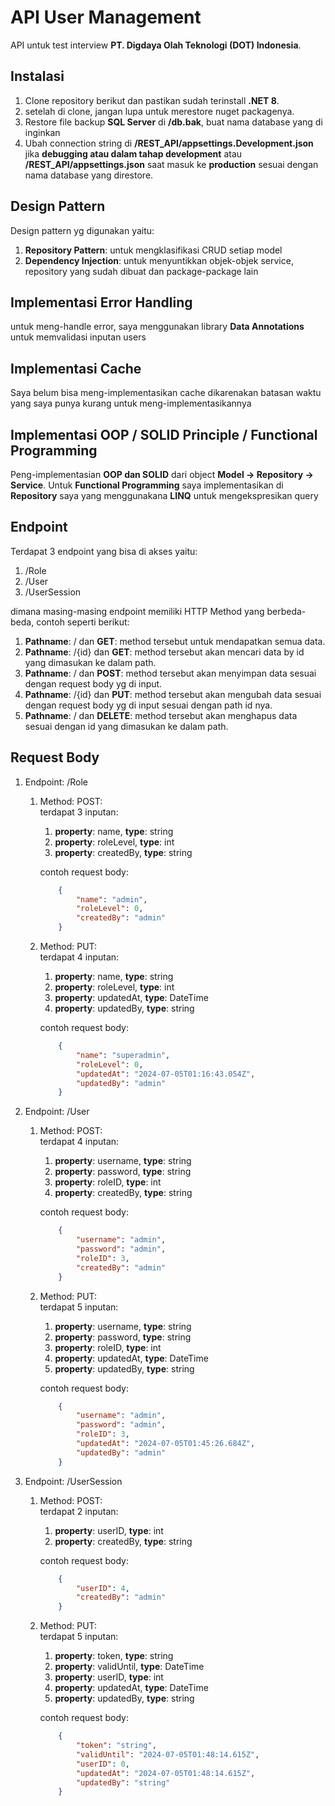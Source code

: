 # API User Management
API untuk test interview **PT. Digdaya Olah Teknologi (DOT) Indonesia**.

## Instalasi
1. Clone repository berikut dan pastikan sudah terinstall **.NET 8**.
2. setelah di clone, jangan lupa untuk merestore nuget packagenya.
3. Restore file backup **SQL Server** di **/db.bak**, buat nama database yang di inginkan
4. Ubah connection string di **/REST_API/appsettings.Development.json** jika **debugging atau dalam tahap development** atau **/REST_API/appsettings.json** saat masuk ke **production** sesuai dengan nama database yang direstore.

## Design Pattern
Design pattern yg digunakan yaitu:  
1. **Repository Pattern**: untuk mengklasifikasi CRUD setiap model
2. **Dependency Injection**: untuk menyuntikkan objek-objek service, repository yang sudah dibuat dan package-package lain

## Implementasi Error Handling
untuk meng-handle error, saya menggunakan library **Data Annotations** untuk memvalidasi inputan users

## Implementasi Cache
Saya belum bisa meng-implementasikan cache dikarenakan batasan waktu yang saya punya kurang untuk meng-implementasikannya

## Implementasi OOP / SOLID Principle / Functional Programming
Peng-implementasian **OOP dan SOLID** dari object **Model -> Repository -> Service**. Untuk **Functional Programming** saya implementasikan di **Repository** saya yang menggunakana **LINQ** untuk mengekspresikan query

## Endpoint
Terdapat 3 endpoint yang bisa di akses yaitu: 
1. /Role  
2. /User  
3. /UserSession  

dimana masing-masing endpoint memiliki HTTP Method yang berbeda-beda, contoh seperti berikut:
1. **Pathname**: / dan **GET**: method tersebut untuk mendapatkan semua data.
2. **Pathname**: /{id} dan **GET**: method tersebut akan mencari data by id yang dimasukan ke dalam path.
3. **Pathname**: / dan **POST**: method tersebut akan menyimpan data sesuai dengan request body yg di input.
4. **Pathname**: /{id} dan **PUT**: method tersebut akan mengubah data sesuai dengan request body yg di input sesuai dengan path id nya.
5. **Pathname**: / dan **DELETE**: method tersebut akan menghapus data sesuai dengan id yang dimasukan ke dalam path.

## Request Body
1. Endpoint: /Role
    1. Method: POST:  
        terdapat 3 inputan:  
        1. **property**: name, **type**: string
        2. **property**: roleLevel, **type**: int
        3. **property**: createdBy, **type**: string

        contoh request body:

        ```json
            {
                "name": "admin",
                "roleLevel": 0,
                "createdBy": "admin"
            }
        ```
    2. Method: PUT:  
        terdapat 4 inputan:  
        1. **property**: name, **type**: string
        2. **property**: roleLevel, **type**: int
        3. **property**: updatedAt, **type**: DateTime
        3. **property**: updatedBy, **type**: string

        contoh request body:

        ```json
            {
                "name": "superadmin",
                "roleLevel": 0,
                "updatedAt": "2024-07-05T01:16:43.054Z",
                "updatedBy": "admin"
            }
        ```
2. Endpoint: /User
    1. Method: POST:  
        terdapat 4 inputan:  
        1. **property**: username, **type**: string
        2. **property**: password, **type**: string
        3. **property**: roleID, **type**: int
        4. **property**: createdBy, **type**: string

        contoh request body:

        ```json
            {
                "username": "admin",
                "password": "admin",
                "roleID": 3,
                "createdBy": "admin"
            }
        ```
    2. Method: PUT:  
        terdapat 5 inputan:  
        1. **property**: username, **type**: string
        1. **property**: password, **type**: string
        2. **property**: roleID, **type**: int
        3. **property**: updatedAt, **type**: DateTime
        3. **property**: updatedBy, **type**: string

        contoh request body:

        ```json
            {
                "username": "admin",
                "password": "admin",
                "roleID": 3,
                "updatedAt": "2024-07-05T01:45:26.684Z",
                "updatedBy": "admin"
            }
        ```
3. Endpoint: /UserSession
    1. Method: POST:  
        terdapat 2 inputan:  
        1. **property**: userID, **type**: int
        2. **property**: createdBy, **type**: string

        contoh request body:

        ```json
            {
                "userID": 4,
                "createdBy": "admin"
            }
        ```
    2. Method: PUT:  
        terdapat 5 inputan:  
        1. **property**: token, **type**: string
        1. **property**: validUntil, **type**: DateTime
        2. **property**: userID, **type**: int
        3. **property**: updatedAt, **type**: DateTime
        3. **property**: updatedBy, **type**: string

        contoh request body:

        ```json
            {
                "token": "string",
                "validUntil": "2024-07-05T01:48:14.615Z",
                "userID": 0,
                "updatedAt": "2024-07-05T01:48:14.615Z",
                "updatedBy": "string"
            }
        ```
